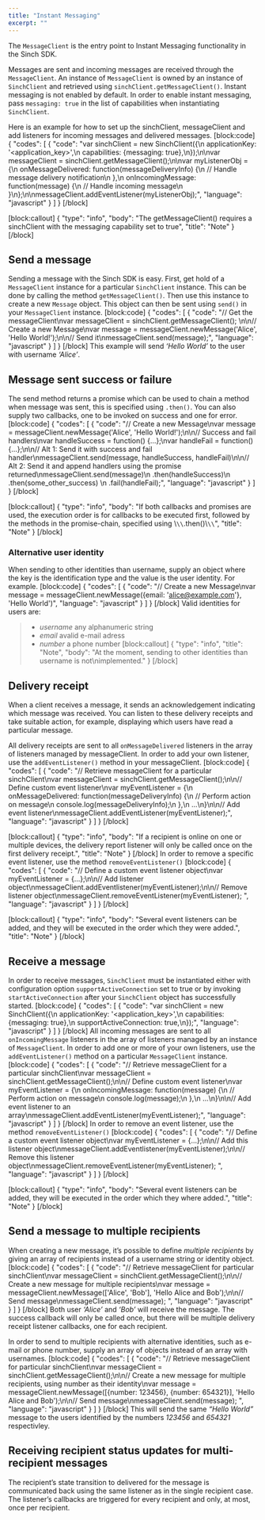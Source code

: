 ```yaml
---
title: "Instant Messaging"
excerpt: ""
---
```

The `MessageClient` is the entry point to Instant Messaging functionality in the Sinch SDK.

Messages are sent and incoming messages are received through the `MessageClient`. An instance of `MessageClient` is owned by an instance of `SinchClient` and retrieved using `sinchClient.getMessageClient()`. Instant messaging is not enabled by default. In order to enable instant messaging, pass `messaging: true` in the list of capabilities when instantiating `SinchClient`.

Here is an example for how to set up the sinchClient, messageClient and add listeners for incoming messages and delivered messages.
[block:code]
{
  "codes": [
    {
      "code": "var sinchClient = new SinchClient({\n    applicationKey: '<application_key>',\n    capabilities: {messaging: true},\n});\n\nvar messageClient = sinchClient.getMessageClient();\n\nvar myListenerObj = {\n    onMessageDelivered: function(messageDeliveryInfo) {\n        // Handle message delivery notification\n    },\n    onIncomingMessage: function(message) {\n        // Handle incoming message\n    }\n};\n\nmessageClient.addEventListener(myListenerObj);",
      "language": "javascript"
    }
  ]
}
[/block]

[block:callout]
{
  "type": "info",
  "body": "The getMessageClient() requires a sinchClient with the messaging capability set to true",
  "title": "Note"
}
[/block]
## Send a message

Sending a message with the Sinch SDK is easy. First, get hold of a `MessageClient` instance for a particular `SinchClient` instance. This can be done by calling the method `getMessageClient()`. Then use this instance to create a new `Message` object. This object can then be sent using `send()` in your `MessageClient` instance.
[block:code]
{
  "codes": [
    {
      "code": "// Get the messageClient\nvar messageClient = sinchClient.getMessageClient(); \n\n// Create a new Message\nvar message = messageClient.newMessage('Alice', 'Hello World!');\n\n// Send it\nmessageClient.send(message);",
      "language": "javascript"
    }
  ]
}
[/block]
This example will send *‘Hello World’* to the user with username *‘Alice’*.

## Message sent success or failure

The send method returns a promise which can be used to chain a method when message was sent, this is specified using `.then()`. You can also supply two callbacks, one to be invoked on success and one for error.
[block:code]
{
  "codes": [
    {
      "code": "// Create a new Message\nvar message = messageClient.newMessage('Alice', 'Hello World!');\n\n// Success and fail handlers\nvar handleSuccess = function() {...};\nvar handleFail = function() {...};\n\n// Alt 1: Send it with success and fail handler\nmessageClient.send(message, handleSuccess, handleFail)\n\n// Alt 2: Send it and append handlers using the promise returned\nmessageClient.send(message)\n    .then(handleSuccess)\n    .then(some_other_success) \n    .fail(handleFail);",
      "language": "javascript"
    }
  ]
}
[/block]

[block:callout]
{
  "type": "info",
  "body": "If both callbacks and promises are used, the execution order is for callbacks to be executed first, followed by the methods in the promise-chain, specified using \\`\\`.then()\\`\\`",
  "title": "Note"
}
[/block]
### Alternative user identity

When sending to other identities than username, supply an object where the key is the identification type and the value is the user identity. For example.
[block:code]
{
  "codes": [
    {
      "code": "// Create a new Message\nvar message = messageClient.newMessage({email: 'alice@example.com'}, 'Hello World')",
      "language": "javascript"
    }
  ]
}
[/block]
Valid identities for users are:

>   - *username* any alphanumeric string
>   - *email* avalid e-mail adress
>   - *number* a phone number
[block:callout]
{
  "type": "info",
  "title": "Note",
  "body": "At the moment, sending to other identities than username is not\nimplemented."
}
[/block]
## Delivery receipt

When a client receives a message, it sends an acknowledgement indicating which message was received. You can listen to these delivery receipts and take suitable action, for example, displaying which users have read a particular message.

All delivery receipts are sent to all `onMessageDelivered` listeners in the array of listeners managed by messageClient. In order to add your own listener, use the `addEventListener()` method in your messageClient.
[block:code]
{
  "codes": [
    {
      "code": "// Retrieve messageClient for a particular sinchClient\nvar messageClient = sinchClient.getMessageClient();\n\n// Define custom event listener\nvar myEventListener = {\n    onMessageDelivered: function(messageDeliveryInfo) {\n        // Perform action on message\n        console.log(messageDeliveryInfo);\n    },\n    ...\n}\n\n// Add event listener\nmessageClient.addEventListener(myEventListener);",
      "language": "javascript"
    }
  ]
}
[/block]

[block:callout]
{
  "type": "info",
  "body": "If a recipient is online on one or multiple devices, the delivery report listener will only be called once on the first delivery receipt.",
  "title": "Note"
}
[/block]
In order to remove a specific event listener, use the method `removeEventListener()`
[block:code]
{
  "codes": [
    {
      "code": "// Define a custom event listener object\nvar myEventListener = {...};\n\n// Add listener object\nmessageClient.addEventlistener(myEventListener);\n\n// Remove listener object\nmessageClient.removeEventListener(myEventListener); ",
      "language": "javascript"
    }
  ]
}
[/block]

[block:callout]
{
  "type": "info",
  "body": "Several event listeners can be added, and they will be executed in the order which they were added.",
  "title": "Note"
}
[/block]
## Receive a message

In order to receive messages, `SinchClient` must be instantiated either with configuration option `supportActiveConnection` set to true or by invoking `startActiveConnection` after your `SinchClient` object has successfully started.
[block:code]
{
  "codes": [
    {
      "code": "var sinchClient = new SinchClient({\n    applicationKey: '<application_key>',\n    capabilities: {messaging: true},\n    supportActiveConnection: true,\n});",
      "language": "javascript"
    }
  ]
}
[/block]
All incoming messages are sent to all `onIncomingMessage` listeners in the array of listeners managed by an instance of `MessageClient`. In order to add one or more of your own listeners, use the `addEventListener()` method on a particular `MessageClient` instance.
[block:code]
{
  "codes": [
    {
      "code": "// Retrieve messageClient for a particular sinchClient\nvar messageClient = sinchClient.getMessageClient();\n\n// Define custom event listener\nvar myEventListener = {\n    onIncomingMessage: function(message) {\n        // Perform action on message\n        console.log(message);\n    },\n    ...\n}\n\n// Add event listener to an array\nmessageClient.addEventListener(myEventListener);",
      "language": "javascript"
    }
  ]
}
[/block]
In order to remove an event listener, use the method `removeEventListener()`
[block:code]
{
  "codes": [
    {
      "code": "// Define a custom event listener object\nvar myEventListener = {...};\n\n// Add this listener object\nmessageClient.addEventlistener(myEventListener);\n\n// Remove this listener object\nmessageClient.removeEventListener(myEventListener); ",
      "language": "javascript"
    }
  ]
}
[/block]

[block:callout]
{
  "type": "info",
  "body": "Several event listeners can be added, they will be executed in the order which they where added.",
  "title": "Note"
}
[/block]
## Send a message to multiple recipients

When creating a new message, it’s possible to define *multiple recipients* by giving an array of recipients instead of a username string or identity object.
[block:code]
{
  "codes": [
    {
      "code": "// Retrieve messageClient for particular sinchClient\nvar messageClient = sinchClient.getMessageClient();\n\n// Create a new message for multiple recipients\nvar message = messageClient.newMessage(['Alice', 'Bob'], 'Hello Alice and Bob');\n\n// Send message\nmessageClient.send(message); ",
      "language": "javascript"
    }
  ]
}
[/block]
Both user *‘Alice’* and *‘Bob’* will receive the message. The success callback will only be called once, but there will be multiple delivery receipt listener callbacks, one for each recipient.

In order to send to multiple recipients with alternative identities, such as e-mail or phone number, supply an array of objects instead of an array with usernames.
[block:code]
{
  "codes": [
    {
      "code": "// Retrieve messageClient for particular sinchClient\nvar messageClient = sinchClient.getMessageClient();\n\n// Create a new message for multiple recipients, using number as their identity\nvar message = messageClient.newMessage([{number: 123456}, {number: 654321}], 'Hello Alice and Bob');\n\n// Send message\nmessageClient.send(message); ",
      "language": "javascript"
    }
  ]
}
[/block]
This will send the same *“Hello World”* message to the users identified by the numbers *123456* and *654321* respectivley.

## Receiving recipient status updates for multi-recipient messages

The recipient’s state transition to delivered for the message is communicated back using the same listener as in the single recipient case. The listener’s callbacks are triggered for every recipient and only, at most, once per recipient.
